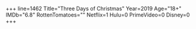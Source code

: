 +++
line=1462
Title="Three Days of Christmas"
Year=2019
Age="18+"
IMDb="6.8"
RottenTomatoes=""
Netflix=1
Hulu=0
PrimeVideo=0
Disney=0
+++

